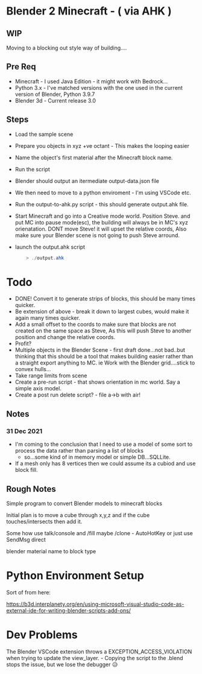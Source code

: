 # Blender 2 Minecraft - ( via AHK )
## WIP
Moving to a blocking out style way of building....

## Pre Req
* Minecraft - I used Java Edition - it might work with Bedrock...
* Python 3.x - I've matched versions with the one used in the current version of Blender, Python 3.9.7
* Blender 3d - Current release 3.0

## Steps

* Load the sample scene
* Prepare you objects in xyz +ve octant - This makes the looping easier
* Name the object's first material after the Minecraft block name.
* Run the script
* Blender should output an itermediate output-data.json file
* We then need to move to a python enviroment - I'm using VSCode etc.
* Run the output-to-ahk.py script - this should generate output.ahk file.
* Start Minecraft and go into a Creative mode world. Position Steve. and put MC into pause mode(esc), the building will always be in MC's xyz orienatation. DONT move Steve! it will upset the relative coords, Also make sure your Blender scene is not going to push Steve arround.
* launch the output.ahk script 

    ```powershell
        > ./output.ahk
    ```

# Todo
* DONE! Convert it to generate strips of blocks, this should be many times quicker.
* Be extension of above - break it down to largest cubes, would make it again many times quicker.
* Add a small offset to the coords to make sure that blocks are not created on the same space as Steve, As this will push Steve to another position and change the relative coords.
* Profit?
* Multiple objects in the Blender Scene - first draft done...not bad..but thinking that this should be a tool that makes building easier rather than a straight export anything to MC. ie Work with the Blender grid....stick to convex hulls...
* Take range limits from scene
* Create a pre-run script - that shows orientation in mc world. Say a simple axis model.
* Create a post run delete script? - file a->b with air!

## Notes
### 31 Dec 2021
* I'm coming to the conclusion that I need to use a model of some sort to process the data rather than parsing a list of blocks
    * so...some kind of in memory model or simple DB...SQLLite.
* If a mesh only has 8 vertices then we could assume its a cubiod and use block fill.
   




## Rough Notes

Simple program to convert Blender models to minecraft blocks

Initial plan is to move a cube through x,y,z and if the cube touches/intersects then add it.

Some how use talk/console and /fill maybe /clone - AutoHotKey or just use SendMsg direct

blender material name to block type

# Python Environment Setup
Sort of from here:

https://b3d.interplanety.org/en/using-microsoft-visual-studio-code-as-external-ide-for-writing-blender-scripts-add-ons/

# Dev Problems
The Blender VSCode extension throws a EXCEPTION_ACCESS_VIOLATION when trying to update the view_layer. - Copying the script to the .blend stops the issue, but we lose the debugger 😥





